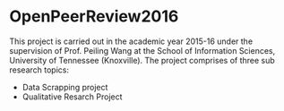 # OpenPeerReview2016
This project is carried out in the academic year 2015-16 under the supervision of Prof. Peiling Wang at the School of Information Sciences, University of Tennessee (Knoxville).
The project comprises of three sub research topics:
  - Data Scrapping project
  - Qualitative Resarch Project
